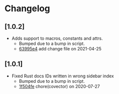 # Changelog

## \[1.0.2]

-   Adds support to macros, constants and attrs.
    -   Bumped due to a bump in script.
    -   [63995e4](https://github.com/tauri-apps/rustdocusaurus/commit/63995e4244ddf990cb56ee69088c64f3499b6f14)
        add change file on 2021-04-25

## \[1.0.1]

-   Fixed Rust docs IDs written in wrong sidebar index
    -   Bumped due to a bump in script.
    -   [1f504fe](https://github.com/tauri-apps/rustdocusaurus/commit/1f504fe9cf5b42790d3b623a0a30b8918864160b)
        chore(covector) on 2020-07-27

